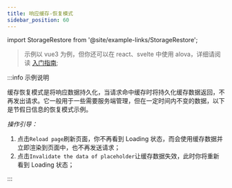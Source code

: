 ```yaml
---
title: 响应缓存-恢复模式
sidebar_position: 60
---
```


import StorageRestore from '@site/example-links/StorageRestore';

> 示例以 vue3 为例，但你还可以在 react、svelte 中使用 alova，详细请阅读 [入门指南](/get-started/overview);

<StorageRestore></StorageRestore>

:::info 示例说明

缓存恢复模式是将响应数据持久化，当请求命中缓存时将持久化缓存数据返回，不再发出请求。它一般用于一些需要服务端管理，但在一定时间内不变的数据，以下是节假日信息的恢复模式示例。

_操作引导：_

1. 点击`Reload page`刷新页面，你不再看到 Loading 状态，而会使用缓存数据并立即渲染到页面中，也不再发送请求；
2. 点击`Invalidate the data of placeholder`让缓存数据失效，此时你将重新看到 Loading 状态；

:::
